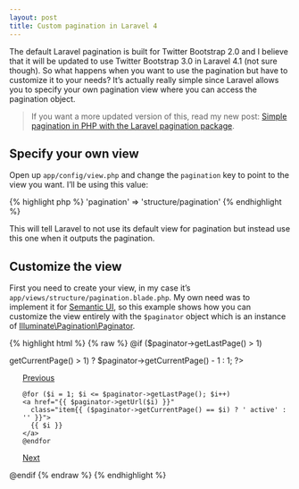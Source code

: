 ```yaml
---
layout: post
title: Custom pagination in Laravel 4
---
```


The default Laravel pagination is built for Twitter Bootstrap 2.0 and I believe that it will be updated to use Twitter Bootstrap 3.0 in Laravel 4.1 (not sure though). So what happens when you want to use the pagination but have to customize it to your needs? It’s actually really simple since Laravel allows you to specify your own pagination view where you can access the pagination object.

<!-- more -->

> If you want a more updated version of this, read my new post: [Simple pagination in PHP with the Laravel pagination package](https://modess.io/simple-pagination-in-php-with-the-laravel-pagination-package/).

## Specify your own view

Open up `app/config/view.php` and change the `pagination` key to point to the view you want. I’ll be using this value:

{% highlight php %}
'pagination' => 'structure/pagination'
{% endhighlight %}

This will tell Laravel to not use its default view for pagination but instead use this one when it outputs the pagination.

## Customize the view

First you need to create your view, in my case it’s `app/views/structure/pagination.blade.php`. My own need was to implement it for [Semantic UI](http://semantic-ui.com/), so this example shows how you can customize the view entirely with the `$paginator` object which is an instance of [Illuminate\Pagination\Paginator](https://laravel.com/api/4.2/Illuminate/Pagination/Paginator.html).

{% highlight html %}
{% raw %}
@if ($paginator->getLastPage() > 1)
  <?php $previousPage = ($paginator->getCurrentPage() > 1) ? $paginator->getCurrentPage() - 1 : 1; ?>
  <ul class="ui pagination menu">
    <a href="\{\{ $paginator->getUrl($previousPage) }}"
      class="item{{ ($paginator->getCurrentPage() == 1) ? ' disabled' : '' }}">
      <i class="icon left arrow"></i> Previous
    </a>

    @for ($i = 1; $i <= $paginator->getLastPage(); $i++)
    <a href="{{ $paginator->getUrl($i) }}"
      class="item{{ ($paginator->getCurrentPage() == $i) ? ' active' : '' }}">
      {{ $i }}
    </a>
    @endfor

  <a href="{{ $paginator->getUrl($paginator->getCurrentPage()+1) }}"
    class="item{{ ($paginator->getCurrentPage() == $paginator->getLastPage()) ? ' disabled' : '' }}">
    Next <i class="icon right arrow"></i>
  </a>
</ul>
@endif
{% endraw %}
{% endhighlight %}
